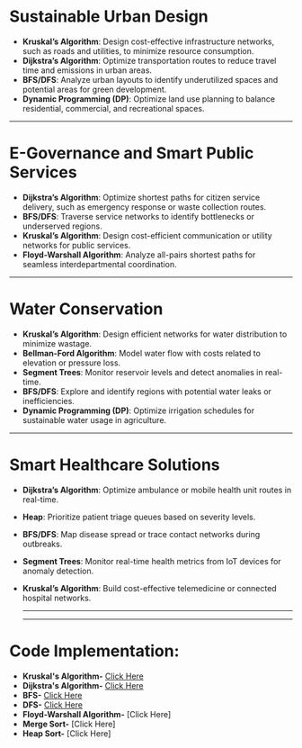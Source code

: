 # Sustainable Urban Design

- **Kruskal’s Algorithm**: Design cost-effective infrastructure networks, such as roads and utilities, to minimize resource consumption.
- **Dijkstra’s Algorithm**: Optimize transportation routes to reduce travel time and emissions in urban areas.
- **BFS/DFS**: Analyze urban layouts to identify underutilized spaces and potential areas for green development.
- **Dynamic Programming (DP)**: Optimize land use planning to balance residential, commercial, and recreational spaces.

---

# E-Governance and Smart Public Services

- **Dijkstra’s Algorithm**: Optimize shortest paths for citizen service delivery, such as emergency response or waste collection routes.
- **BFS/DFS**: Traverse service networks to identify bottlenecks or underserved regions.
- **Kruskal’s Algorithm**: Design cost-efficient communication or utility networks for public services.
- **Floyd-Warshall Algorithm**: Analyze all-pairs shortest paths for seamless interdepartmental coordination.

---

# Water Conservation

- **Kruskal’s Algorithm**: Design efficient networks for water distribution to minimize wastage.
- **Bellman-Ford Algorithm**: Model water flow with costs related to elevation or pressure loss.
- **Segment Trees**: Monitor reservoir levels and detect anomalies in real-time.
- **BFS/DFS**: Explore and identify regions with potential water leaks or inefficiencies.
- **Dynamic Programming (DP)**: Optimize irrigation schedules for sustainable water usage in agriculture.

---

# Smart Healthcare Solutions

- **Dijkstra’s Algorithm**: Optimize ambulance or mobile health unit routes in real-time.
- **Heap**: Prioritize patient triage queues based on severity levels.
- **BFS/DFS**: Map disease spread or trace contact networks during outbreaks.
- **Segment Trees**: Monitor real-time health metrics from IoT devices for anomaly detection.
- **Kruskal’s Algorithm**: Build cost-effective telemedicine or connected hospital networks.

  ---
  ---

 # Code Implementation:
- **Kruskal's Algorithm-** [Click Here](./Kruskal's.md)
- **Dijkstra's Algorithm-** [Click Here](./Dijkstra's.md)
- **BFS-** [Click Here](./BFS.md)
- **DFS-** [Click Here](./DFS.md)
- **Floyd-Warshall Algorithm-** [Click Here]
- **Merge Sort-** [Click Here]
- **Heap Sort-** [Click Here]
